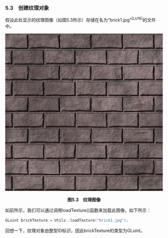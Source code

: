 ### 5.3　创建纹理对象

假设此处显示的纹理图像（如图5.3所示）存储在名为“brick1.jpg”<sup class="my_markdown">[LU16]</sup>的文件中。

![128.png](../images/128.png)
<center class="my_markdown"><b class="my_markdown">图5.3　纹理图像</b></center>

如前所示，我们可以通过调用loadTexture()函数来加载此图像，如下所示：

```c
GLuint brickTexture = Utils::loadTexture("brick1.jpg");
```

回想一下，纹理对象由整型ID标识，因此brickTexture的类型为GLuint。

